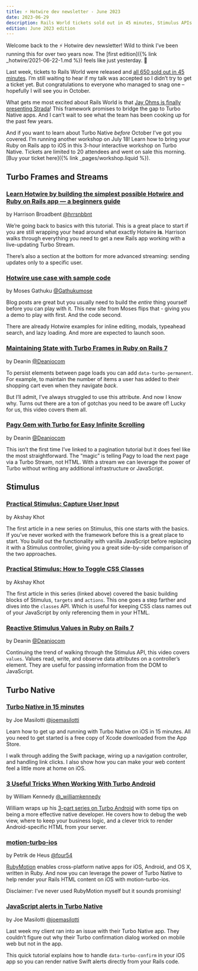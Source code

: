 ```yaml
---
title: ⚡️ Hotwire dev newsletter - June 2023
date: 2023-06-29
description: Rails World tickets sold out in 45 minutes, Stimulus APIs step-by-step, a beginners guide to Hotwire, a new Turbo Native workshop, and more.
edition: June 2023 edition
---
```


Welcome back to the ⚡️ Hotwire dev newsletter! Wild to think I’ve been running this for over two years now. The [first edition]({% link _hotwire/2021-06-22-1.md %}) feels like just yesterday. 🥲

Last week, tickets to Rails World were released and [all 650 sold out in 45 minutes](https://world.hey.com/dhh/rails-world-sold-out-less-than-45-minutes-78a0b276). I’m still waiting to hear if my talk was accepted so I didn’t try to get a ticket yet. But congratulations to everyone who managed to snag one – hopefully I will see you in October.

What gets me most excited about Rails World is that [Jay Ohms is finally presenting Strada](https://github.com/hotwired/hotwire-site/issues/33#issuecomment-1596127687)! This framework promises to bridge the gap to Turbo Native apps. And I can’t wait to see what the team has been cooking up for the past few years.

And if you want to learn about Turbo Native *before* October I’ve got you covered. I’m running another workshop on July 18! Learn how to bring your Ruby on Rails app to iOS in this 3-hour interactive workshop on Turbo Native. Tickets are limited to 20 attendees and went on sale this morning. [Buy your ticket here]({% link _pages/workshop.liquid %}).

## Turbo Frames and Streams

### [Learn Hotwire by building the simplest possible Hotwire and Ruby on Rails app — a beginners guide](https://railsnotes.xyz/blog/the-simplest-ruby-on-rails-and-hotwire-app-possible-beginners-guide)

by Harrison Broadbent [@hrrsnbbnt](https://twitter.com/hrrsnbbnt)

We’re going back to basics with this tutorial. This is a great place to start if you are still wrapping your head around what exactly Hotwire **is**. Harrison walks through everything you need to get a new Rails app working with a live-updating Turbo Stream.

There’s also a section at the bottom for more advanced streaming: sending updates only to a specific user.

### [Hotwire use case with sample code](https://hotwiredcases.dev)

by Moses Gathuku [@Gathukumose](https://twitter.com/Gathukumose)

Blog posts are great but you usually need to build the *entire* thing yourself before you can play with it. This new site from Moses flips that - giving you a demo to play with first. And the code second.

There are already Hotwire examples for inline editing, modals, typeahead search, and lazy loading. And more are expected to launch soon.

### [Maintaining State with Turbo Frames in Ruby on Rails 7](https://www.youtube.com/watch?v=60wMhP7V1Po)

by Deanin [@Deaniocom](https://twitter.com/deaniocom)

To persist elements between page loads you can add `data-turbo-permanent`. For example, to maintain the number of items a user has added to their shopping cart even when they navigate *back*.

But I’ll admit, I’ve always struggled to use this attribute. And now I know why. Turns out there are a ton of gotchas you need to be aware of! Lucky for us, this video covers them all.

### [Pagy Gem with Turbo for Easy Infinite Scrolling](https://www.youtube.com/watch?v=4nrmf5KfD8Y)

by Deanin [@Deaniocom](https://twitter.com/deaniocom)

This isn’t the first time I’ve linked to a pagination tutorial but it does feel like the most straightforward. The “magic” is telling Pagy to load the next page via a Turbo Stream, not HTML. With a stream we can leverage the power of Turbo without writing any additional infrastructure or JavaScript.

## Stimulus

### [Practical Stimulus: Capture User Input](https://www.akshaykhot.com/practical-stimulus-capture-user-input/)

by Akshay Khot

The first article in a new series on Stimulus, this one starts with the basics. If you’ve never worked with the framework before this is a great place to start. You build out the functionality with vanilla JavaScript before replacing it with a Stimulus controller, giving you a great side-by-side comparison of the two approaches.

### [Practical Stimulus: How to Toggle CSS Classes](https://www.akshaykhot.com/practical-stimulus-how-to-toggle-css-classes/)

by Akshay Khot

The first article in this series (linked above) covered the basic building blocks of Stimulus, `targets` and `actions`. This one goes a step farther and dives into the `classes` API. Which is useful for keeping CSS class names out of your JavaScript by only referencing them in your HTML.

### [Reactive Stimulus Values in Ruby on Rails 7](https://www.youtube.com/watch?v=pAfAlxdhSHw)

by Deanin [@Deaniocom](https://twitter.com/deaniocom)

Continuing the trend of walking through the Stimulus API, this video covers `values`. Values read, write, and observe data attributes on a controller’s element. They are useful for passing information from the DOM to JavaScript.

## Turbo Native

### [Turbo Native in 15 minutes](https://www.youtube.com/watch?v=83wOvrNtZX4)

by Joe Masilotti [@joemasilotti](https://twitter.com/joemasilotti)

Learn how to get up and running with Turbo Native on iOS in 15 minutes. All you need to get started is a free copy of Xcode downloaded from the App Store.

I walk through adding the Swift package, wiring up a navigation controller, and handling link clicks. I also show how you can make your web content feel a little more at home on iOS.

### [3 Useful Tricks When Working With Turbo Android](https://williamkennedy.ninja/android/2023/06/02/3-useful-tricks-when-working-with-turbo-android/)

by William Kennedy [@\_williamkennedy](https://twitter.com/_williamkennedy)

William wraps up his [3-part series on Turbo Android](https://williamkennedy.ninja/android/2023/05/10/up-and-running-with-turbo-android-part-1/) with some tips on being a more effective native developer. He covers how to debug the web view, where to keep your business logic, and a clever trick to render Android-specific HTML from your server.

### [motion-turbo-ios](https://github.com/p8/motion-turbo-ios)

by Petrik de Heus [@four54](https://twitter.com/four54)

[RubyMotion](http://www.rubymotion.com) enables cross-platform native apps for iOS, Android, and OS X, written in Ruby. And now you can leverage the power of Turbo Native to help render your Rails HTML content on iOS with motion-turbo-ios.

Disclaimer: I’ve never used RubyMotion myself but it sounds promising!

### [JavaScript alerts in Turbo Native](https://masilotti.com/javascript-alerts-in-turbo-native/)

by Joe Masilotti [@joemasilotti](https://twitter.com/joemasilotti)

Last week my client ran into an issue with their Turbo Native app. They couldn’t figure out why their Turbo confirmation dialog worked on mobile web but not in the app.

This quick tutorial explains how to handle `data-turbo-confirm` in your iOS app so you can render native Swift alerts directly from your Rails code.
